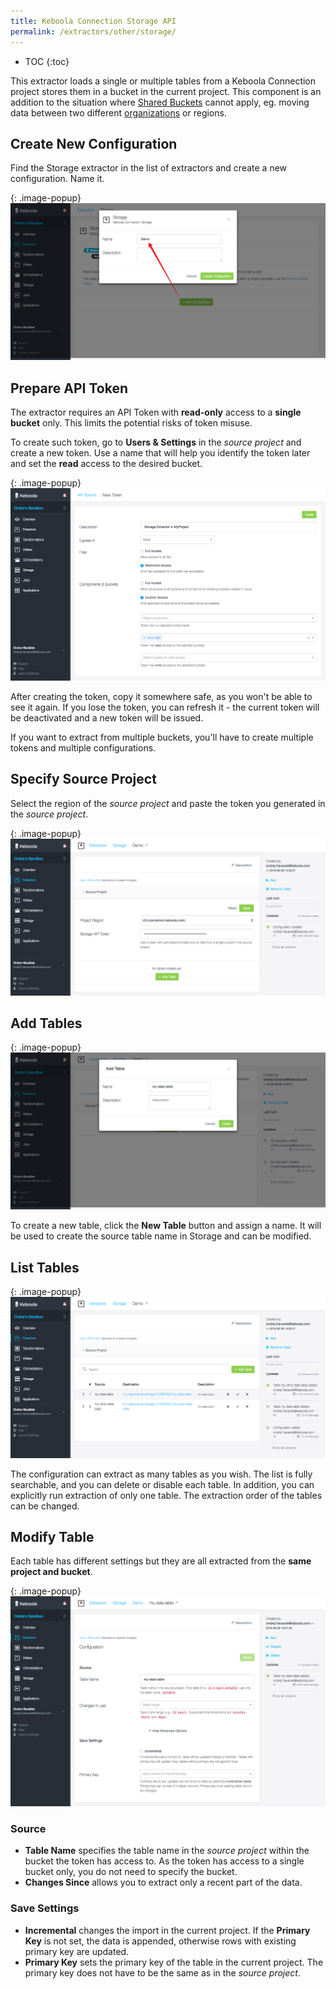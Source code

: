 ```yaml
---
title: Keboola Connection Storage API
permalink: /extractors/other/storage/
---
```


* TOC
{:toc}

This extractor loads a single or multiple tables from a Keboola Connection project stores them in a bucket in the 
current project. This component is an addition to the situation where [Shared Buckets](/storage/buckets/sharing/) 
cannot apply, eg. moving data between two different [organizations](/management/organization) or regions.

## Create New Configuration
Find the Storage extractor in the list of extractors and create a new configuration. Name it.

{: .image-popup}
![Screenshot - Create configuration](/extractors/other/storage/create-configuration.png)

## Prepare API Token

The extractor requires an API Token with **read-only** access to a **single bucket** only. This limits the potential 
risks of token misuse. 

To create such token, go to **Users & Settings** in the *source project* and create a new token. Use a name that will 
help you identify the token later and set the **read** access to the desired bucket. 

{: .image-popup}
![Screenshot - Create API Token](/extractors/other/storage/create-token.png)

After creating the token, copy it somewhere safe, as you won't be able to see it again. If you lose the token,
you can refresh it - the current token will be deactivated and a new token will be issued.

If you want to extract from multiple buckets, you'll have to create multiple tokens and multiple configurations.

## Specify Source Project 

Select the region of the *source project* and paste the token you generated in the *source project*. 

{: .image-popup}
![Screenshot - Source Project](/extractors/other/storage/source-project.png)

## Add Tables

{: .image-popup}
![Screenshot - Create table](/extractors/other/storage/add-tables.png)

To create a new table, click the **New Table** button and assign a name. 
It will be used to create the source table name in Storage and can be modified.
 
## List Tables

{: .image-popup}
![Screenshot - List tables](/extractors/other/storage/list-tables.png)

The configuration can extract as many tables as you wish. 
The list is fully searchable, and you can delete or disable each table. In addition, you can explicitly run extraction 
of only one table. 
The extraction order of the tables can be changed.  

## Modify Table

Each table has different settings but they are all extracted from the **same project and bucket**. 

{: .image-popup}
![Screenshot - List tables](/extractors/other/storage/configuration.png)


### Source

- **Table Name** specifies the table name in the *source project* within the bucket the token has access to. 
As the token has access to a single bucket only, you do not need to specify the bucket.
- **Changes Since** allows you to extract only a recent part of the data. 

### Save Settings

- **Incremental** changes the import in the current project. If the **Primary Key** is not set, the data is appended, 
otherwise rows with existing primary key are updated.
- **Primary Key** sets the primary key of the table in the current project. The primary key does not have to be the same 
as in the *source project*. 

